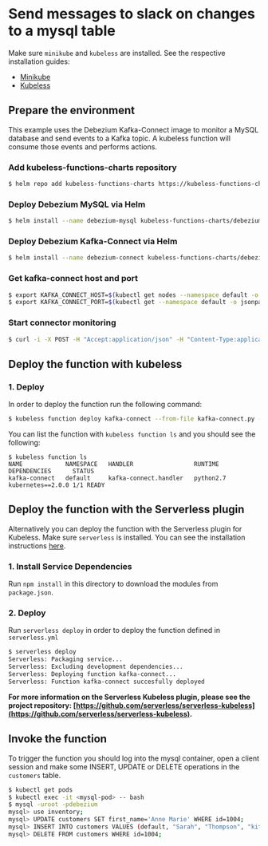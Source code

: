 # Send messages to slack on changes to a mysql table

Make sure `minikube` and `kubeless` are installed. See the respective installation guides:
* [Minikube](https://github.com/kubernetes/minikube#installation)
* [Kubeless](http://kubeless.io/docs/quick-start/)


## Prepare the environment

This example uses the Debezium Kafka-Connect image to monitor a MySQL database and send events to a Kafka topic. A kubeless function will consume those events and performs actions.

### Add kubeless-functions-charts repository

```bash
$ helm repo add kubeless-functions-charts https://kubeless-functions-charts.storage.googleapis.com
```


### Deploy Debezium MySQL via Helm

```bash
$ helm install --name debezium-mysql kubeless-functions-charts/debezium-mysql --set service.type=NodePort
```

### Deploy Debezium Kafka-Connect via Helm

```bash
$ helm install --name debezium-connect kubeless-functions-charts/debezium-connect --set service.type=NodePort
```

### Get kafka-connect host and port

```bash
$ export KAFKA_CONNECT_HOST=$(kubectl get nodes --namespace default -o jsonpath="{.items[0].status.addresses[0].address}")
$ export KAFKA_CONNECT_PORT=$(kubectl get --namespace default -o jsonpath="{.spec.ports[0].nodePort}" services debezium-connect-debezium-connect)
```

### Start connector monitoring

```bash
$ curl -i -X POST -H "Accept:application/json" -H "Content-Type:application/json" $KAFKA_CONNECT_HOST:$KAFKA_CONNECT_PORT/connectors/ -d '{ "name": "inventory-connector", "config": { "connector.class": "io.debezium.connector.mysql.MySqlConnector", "tasks.max": "1", "database.hostname": "debezium-mysql-debezium-mysql", "database.port": "3306", "database.user": "debezium", "database.password": "dbz", "database.server.id": "184054", "database.server.name": "dbserver1", "database.whitelist": "inventory", "database.history.kafka.bootstrap.servers": "kafka.kubeless:9092", "database.history.kafka.topic": "dbhistory.inventory" } }'
```

## Deploy the function with kubeless

### 1. Deploy

In order to deploy the function run the following command:

```bash
$ kubeless function deploy kafka-connect --from-file kafka-connect.py --handler kafka-connect.handler --runtime python2.7 --trigger-topic  dbserver1.inventory.customers --dependencies requirements.txt
```

You can list the function with `kubeless function ls` and you should see the following:

```
$ kubeless function ls
NAME         	NAMESPACE	HANDLER              	RUNTIME  	DEPENDENCIES      STATUS
kafka-connect	default  	kafka-connect.handler	python2.7	kubernetes==2.0.0 1/1 READY
```

## Deploy the function with the Serverless plugin

Alternatively you can deploy the function with the Serverless plugin for Kubeless.
Make sure `serverless` is installed. You can see the installation instructions [here](https://github.com/serverless/serverless#quick-start).

### 1. Install Service Dependencies
Run `npm install` in this directory to download the modules from `package.json`.

### 2. Deploy
Run `serverless deploy` in order to deploy the function defined in `serverless.yml`

```bash
$ serverless deploy
Serverless: Packaging service...
Serverless: Excluding development dependencies...
Serverless: Deploying function kafka-connect...
Serverless: Function kafka-connect succesfully deployed
```

**For more information on the Serverless Kubeless plugin, please see the project repository: [https://github.com/serverless/serverless-kubeless](https://github.com/serverless/serverless-kubeless).**

## Invoke the function

To trigger the function you should log into the mysql container, open a client session and make some INSERT, UPDATE or DELETE operations in the `customers` table.


```bash
$ kubectl get pods
$ kubectl exec -it <mysql-pod> -- bash
$ mysql -uroot -pdebezium
mysql> use inventory;
mysql> UPDATE customers SET first_name='Anne Marie' WHERE id=1004;
mysql> INSERT INTO customers VALUES (default, "Sarah", "Thompson", "kitt@acme.com");
mysql> DELETE FROM customers WHERE id=1004;
```
